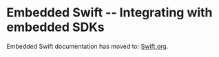 # Embedded Swift -- Integrating with embedded SDKs

Embedded Swift documentation has moved to: [Swift.org](https://docs.swift.org/embedded/documentation/embedded).
